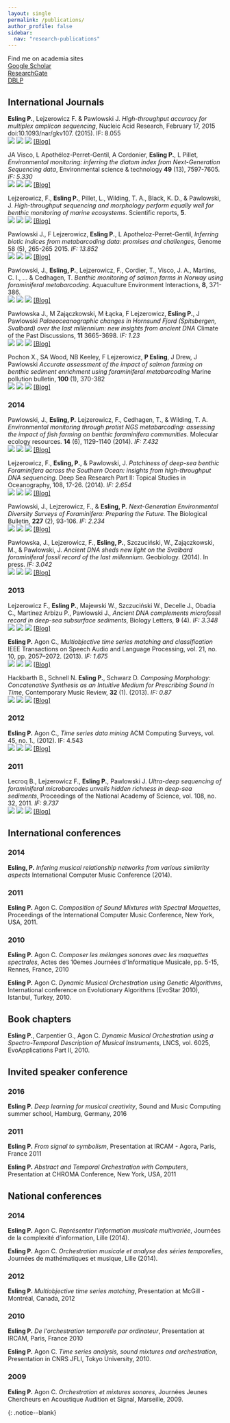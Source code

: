 ```yaml
---
layout: single
permalink: /publications/
author_profile: false
sidebar:
  nav: "research-publications"
---
```


<div markdown = "1">

Find me on academia sites  
[Google Scholar](https://scholar.google.com/citations?user=soZrPYAAAAAJ&hl=en)  
[ResearchGate](https://www.researchgate.net/profile/Philippe_Esling)  
[DBLP](http://dblp.uni-trier.de/pers/hd/e/Esling:Philippe)  

## International Journals

**Esling P.**, Lejzerowicz F. & Pawlowski J. *High-throughput accuracy for multiplex amplicon sequencing*, Nucleic Acid Research, February 17, 2015 doi:10.1093/nar/gkv107. (2015). IF: 8.055  
[![](../images/pdf.png)](https://www.researchgate.net/profile/Philippe_Esling/publication/272513307_Accurate_multiplexing_and_filtering_for_high-throughput_amplicon-sequencing/links/54eb3c0c0cf25ba91c864edb.pdf) [![](../images/html.png)](http://nar.oxfordjournals.org/content/early/2015/02/16/nar.gkv107.full) [![](../images/file.png)]() [[Blog]](/blog/)  

JA Visco, L Apothéloz-Perret-Gentil, A Cordonier, **Esling P.**, L Pillet, *Environmental monitoring: inferring the diatom index from Next-Generation Sequencing data*, Environmental science & technology **49** (13), 7597-7605. *IF: 5.330*  
[![](../images/pdf.png)](https://www.researchgate.net/profile/Jan_Pawlowski2/publication/277893585_Environmental_Monitoring_Inferring_the_Diatom_Index_from_Next-Generation_Sequencing_Data/links/5684534a08ae051f9af044a3.pdf) [![](../images/html.png)](http://pubs.acs.org/doi/abs/10.1021/es506158m) [![](../images/file.png)]() [[Blog]](/blog/)  

Lejzerowicz, F., **Esling P.**, Pillet, L., Wilding, T. A., Black, K. D., & Pawlowski, J. *High-throughput sequencing and morphology perform equally well for benthic monitoring of marine ecosystems*. Scientific reports, **5**.  
[![](../images/pdf.png)](https://hal.inria.fr/hal-01245135/document) [![](../images/html.png)](https://www.ncbi.nlm.nih.gov/pmc/articles/PMC4564730/) [![](../images/file.png)]() [[Blog]](/blog/)  

Pawlowski J., F Lejzerowicz, **Esling P.**, L Apotheloz-Perret-Gentil, *Inferring biotic indices from metabarcoding data: promises and challenges*, Genome 58 (5), 265-265 2015. *IF: 13.852*  
[![](../images/pdf.png)]() [![](../images/html.png)]() [![](../images/file.png)]() [[Blog]](/blog/)  

Pawlowski, J., **Esling, P.**, Lejzerowicz, F., Cordier, T., Visco, J. A., Martins, C. I., ... & Cedhagen, T. *Benthic monitoring of salmon farms in Norway using foraminiferal metabarcoding*. Aquaculture Environment Interactions, **8**, 371-386.    
[![](../images/pdf.png)](http://www.int-res.com/articles/aei2016/8/q008p371.pdf) [![](../images/html.png)](http://www.int-res.com/abstracts/aei/v8/p371-386/) [![](../images/file.png)]() [[Blog]](/blog/)  

Pawłowska J., M Zajączkowski, M Łącka, F Lejzerowicz, **Esling P.**, J Pawlowski *Palaeoceanographic changes in Hornsund Fjord (Spitsbergen, Svalbard) over the last millennium: new insights from ancient DNA* Climate of the Past Discussions, **11** 3665-3698. *IF: 1.23*  
[![](../images/pdf.png)](https://www.researchgate.net/profile/Joanna_Pawtowska/publication/281268986_Palaeoceanographic_changes_in_Hornsund_Fjord_Spitsbergen_Svalbard_over_the_last_millennium_new_insights_from_ancient_DNA/links/55dd864108ae591b309adcae.pdf) [![](../images/html.png)](http://www.clim-past.net/12/1459/2016/cp-12-1459-2016-discussion.html) [![](../images/file.png)]() [[Blog]](/blog/)  

Pochon X., SA Wood, NB Keeley, F Lejzerowicz, **P Esling**, J Drew, J Pawlowski *Accurate assessment of the impact of salmon farming on benthic sediment enrichment using foraminiferal metabarcoding* Marine pollution bulletin, **100** (1), 370-382  
[![](../images/pdf.png)](https://www.researchgate.net/profile/Xavier_Pochon/publication/281514287_Accurate_assessment_of_the_impact_of_salmon_farming_on_benthic_sediment_enrichment_using_foraminiferal_metabarcoding/links/560de7c508ae6cf68154200b.pdf) [![](../images/html.png)](http://www.sciencedirect.com/science/article/pii/S0025326X15005263) [![](../images/file.png)]() [[Blog]](/blog/)  

### 2014
Pawlowski, J., **Esling, P.** Lejzerowicz, F., Cedhagen, T., & Wilding, T. A. *Environmental monitoring through protist NGS metabarcoding: assessing the impact of fish farming on benthic foraminifera communities*. Molecular ecology resources. **14** (6), 1129-1140 (2014). *IF: 7.432*  
[![](../images/pdf.png)](https://www.researchgate.net/profile/Tomas_Cedhagen/publication/261675624_Environmental_monitoring_through_protist_NGS_metabarcoding_assessing_the_impact_of_fish_farming_on_benthic_foraminifera_communities/links/53f8f80b0cf27925e2e0e468.pdf) [![](../images/html.png)](http://onlinelibrary.wiley.com/doi/10.1111/1755-0998.12261/full) [![](../images/file.png)]() [[Blog]](/blog/)  

Lejzerowicz, F., **Esling, P.**, & Pawlowski, J. *Patchiness of deep-sea benthic Foraminifera across the Southern Ocean: insights from high-throughput DNA sequencing.* Deep Sea Research Part II: Topical Studies in Oceanography, 108, 17-26. (2014). *IF: 2.654*  
[![](../images/pdf.png)]() [![](../images/html.png)](http://www.sciencedirect.com/science/article/pii/S0967064514001908) [![](../images/file.png)]() [[Blog]](/blog/)  

Pawlowski, J., Lejzerowicz, F., & **Esling, P.** *Next-Generation Environmental Diversity Surveys of Foraminifera: Preparing the Future.* The Biological Bulletin, **227** (2), 93-106. *IF: 2.234*   
[![](../images/pdf.png)]() [![](../images/html.png)](https://www.biolbull.org/content/227/2/93.full) [![](../images/file.png)]() [[Blog]](/blog/)  

Pawłowska, J., Lejzerowicz, F., **Esling, P.**, Szczuciński, W., Zajączkowski, M., & Pawlowski, J. *Ancient DNA sheds new light on the Svalbard foraminiferal fossil record of the last millennium.* Geobiology. (2014). In press. *IF: 3.042*  
[![](../images/pdf.png)](https://www.researchgate.net/profile/Marek_Zajczkowski/publication/261675437_Ancient_DNA_sheds_new_light_on_the_Svalbard_foraminiferal_fossil_record_of_the_last_millennium/links/0deec53725ccb589db000000.pdf) [![](../images/html.png)](http://onlinelibrary.wiley.com/doi/10.1111/gbi.12087/full) [![](../images/file.png)]() [[Blog]](/blog/)  

### 2013
Lejzerowicz F., **Esling P.**, Majewski W., Szczuciński W., Decelle J., Obadia C., Martinez Arbizu P., Pawlowski J., *Ancient DNA complements microfossil record in deep-sea subsurface sediments*, Biology Letters, **9** (4). *IF: 3.348*   
[![](../images/pdf.png)]() [![](../images/html.png)](http://rsbl.royalsocietypublishing.org/content/9/4/20130283.short) [![](../images/file.png)]() [[Blog]](/blog/)  

**Esling P.** Agon C., *Multiobjective time series matching and classification* IEEE Transactions on Speech Audio and Language Processing, vol. 21, no. 10, pp. 2057–2072. (2013). *IF: 1.675*  
[![](../images/pdf.png)](https://www.researchgate.net/profile/Philippe_Esling/publication/260692536_Multiobjective_Time_Series_Matching_for_Audio_Classification_and_Retrieval/links/55192e1d0cf273292e70c5fa.pdf) [![](../images/html.png)](http://ieeexplore.ieee.org/document/6521366/) [![](../images/file.png)]() [[Blog]](/blog/) 

Hackbarth B., Schnell N. **Esling P.**, Schwarz D. *Composing Morphology: Concatenative Synthesis as an Intuitive Medium for Prescribing Sound in Time*, Contemporary Music Review, **32** (1). (2013). *IF: 0.87*   
[![](../images/pdf.png)](http://articles.ircam.fr/textes/Hackbarth13a/index.pdf) [![](../images/html.png)](http://www.tandfonline.com/doi/abs/10.1080/07494467.2013.774513) [![](../images/file.png)]() [[Blog]](/blog/)  

### 2012
**Esling P.** Agon C., *Time series data mining* ACM Computing Surveys, vol. 45, no. 1., (2012). IF: 4.543  
[![](../images/pdf.png)](http://www.lcis.com.tw/paper_store./paper_store/%E6%95%B8%E6%93%9A%E6%8C%96%E6%8E%98_data_mining%20(145)-201563233943718.pdf) [![](../images/html.png)](http://dl.acm.org/citation.cfm?id=2379788) [![](../images/file.png)]() [[Blog]](/blog/)  

### 2011
Lecroq B., Lejzerowicz F., **Esling P.**, Pawlowski J. *Ultra-deep sequencing of foraminiferal microbarcodes unveils hidden richness in deep-sea sediments*, Proceedings of the National Academy of Science, vol. 108, no. 32, 2011. *IF: 9.737*   
[![](../images/pdf.png)](http://gnv1.unige.ch/system/documents/6/original/Lecroq_PNAS_2011.pdf) [![](../images/html.png)](http://www.pnas.org/content/108/32/13177.short) [![](../images/file.png)]() [[Blog]](/blog/)  

## International conferences

### 2014
**Esling, P.** *Infering musical relationship networks from various similarity aspects* International Computer Music Conference (2014).

### 2011
**Esling P.** Agon C. *Composition of Sound Mixtures with Spectral Maquettes*, Proceedings of the International Computer Music Conference, New York, USA, 2011.

### 2010
**Esling P.** Agon C. *Composer les mélanges sonores avec les maquettes spectrales*, Actes des 10emes Journées d'Informatique Musicale, pp. 5-15, Rennes, France, 2010

**Esling P.** Agon C. *Dynamic Musical Orchestration using Genetic Algorithms*, International conference on Evolutionary Algorithms (EvoStar 2010), Istanbul, Turkey, 2010.

## Book chapters

**Esling P.**, Carpentier G., Agon C. *Dynamic Musical Orchestration using a Spectro-Temporal Description of Musical Instruments*, LNCS, vol. 6025, EvoApplications Part II, 2010.

## Invited speaker conference

### 2016
**Esling P.** *Deep learning for musical creativity*, Sound and Music Computing summer school, Hamburg, Germany, 2016

### 2011
**Esling P.** *From signal to symbolism*, Presentation at IRCAM - Agora, Paris, France 2011

**Esling P.** *Abstract and Temporal Orchestration with Computers*, Presentation at CHROMA Conference, New York, USA, 2011

## National conferences

### 2014
**Esling P.** Agon C. *Représenter l’information musicale multivariée*, Journées de la complexité d’information, Lille (2014).

**Esling P.** Agon C. *Orchestration musicale et analyse des séries temporelles*, Journées de mathématiques et musique, Lille (2014). 

### 2012
**Esling P.** *Multiobjective time series matching*, Presentation at McGill - Montréal, Canada, 2012

### 2010
**Esling P.** *De l'orchestration temporelle par ordinateur*, Presentation at IRCAM, Paris, France 2010

**Esling P.** Agon C. *Time series analysis, sound mixtures and orchestration*, Presentation in CNRS JFLI, Tokyo University, 2010.

### 2009
**Esling P.** Agon C. *Orchestration et mixtures sonores*, Journées Jeunes Chercheurs en Acoustique Audition et Signal, Marseille, 2009.

</div>{: .notice--blank}
